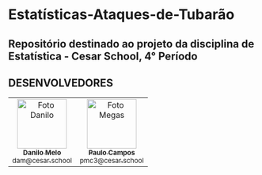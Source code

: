 # Estatísticas-Ataques-de-Tubarão
## Repositório destinado ao projeto da disciplina de Estatística - Cesar School, 4° Período 

## DESENVOLVEDORES
<table>
  <tr>
    <td align="center">
      <a href="https://github.com/dan-albuquerque">
        <img src="https://avatars.githubusercontent.com/u/114592376?v=4" width="100px;" alt="Foto Danilo"/><br>
        <sub>
          <b>Danilo Melo</b>
        </sub>
        <br>
        <sub>
          dam@cesar.school
        </sub>
      </a>
    </td>
    <td align="center">
      <a href="https://github.com/paulo-campos-57">
        <img src="https://avatars.githubusercontent.com/u/77108503?v=4" width="100px;" alt="Foto Megas"/><br>
        <sub>
          <b>Paulo Campos</b>
        </sub>
        <br>
        <sub>
          pmc3@cesar.school
        </sub>
      </a>
    </td>
  </tr>
</table>
